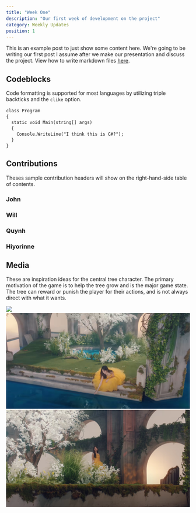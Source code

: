 ```yaml
---
title: "Week One"
description: "Our first week of development on the project"
category: Weekly Updates
position: 1
---
```


This is an example post to just show some content here. We're going to be writing our first post I assume after we make our presentation and discuss the project. View how to write markdown files [here](https://content.nuxtjs.org/writing).

## Codeblocks

Code formatting is supported for most languages by utilizing triple backticks and the `clike` option.

```clike
class Program
{
  static void Main(string[] args)
  {
    Console.WriteLine("I think this is C#?");
  }
}
```

## Contributions

Theses sample contribution headers will show on the right-hand-side table of contents.

### John

### Will

### Quynh

### Hiyorinne

## Media

These are inspiration ideas for the central tree character. The primary motivation of the game is to help the tree grow and is the major game state. The tree can reward or punish the player for their actions, and is not always direct with what it wants.

<img src="./media/week-one/tree.gif" />
<img src="./media/week-one/tree-water.png" />
<img src="./media/week-one/tree-pillars.png" />
